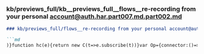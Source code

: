 ### kb/previews_full/kb__previews_full__flows__re-recording from your personal account@auth.har.part007.md.part002.md

```md
### kb/previews_full/flows__re-recording from your personal account@auth.har.part007.md (part 002)

```md
)}function hc(e){return new C(t=>e.subscribe(t))}var Op={connector:()=>new W};
```

```

```
